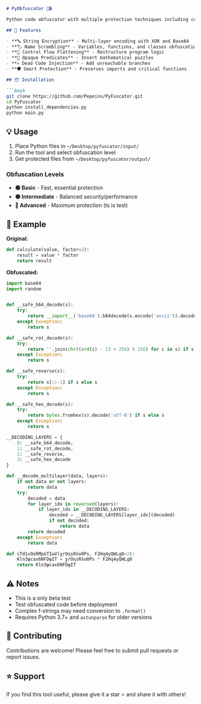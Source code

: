 ```markdown
# PyObfuscator 🐍🔒

Python code obfuscator with multiple protection techniques including control flow flattening, string encryption, and smart name scrambling.

## 🚀 Features

- **🔤 String Encryption** - Multi-layer encoding with XOR and Base64
- **🏷️ Name Scrambling** - Variables, functions, and classes obfuscation  
- **🔀 Control Flow Flattening** - Restructure program logic
- **🧩 Opaque Predicates** - Insert mathematical puzzles
- **💀 Dead Code Injection** - Add unreachable branches
- **🛡️ Smart Protection** - Preserves imports and critical functions

## 📦 Installation

```bash
git clone https://github.com/Pepeins/PyFuscator.git
cd PyFuscator
python install_dependencies.py
python main.py
```

## 💡 Usage

1. Place Python files in `~/Desktop/pyfuscator/input/`
2. Run the tool and select obfuscation level
3. Get protected files from `~/Desktop/pyfuscator/output/`

### Obfuscation Levels
- **🟢 Basic** - Fast, essential protection
- **🟡 Intermediate** - Balanced security/performance
- **🔴 Advanced** - Maximum protection (ts is test)

## 📝 Example

**Original:**
```python
def calculate(value, factor=2):
    result = value * factor
    return result
```

**Obfuscated:**
```python
import base64
import random


def __safe_b64_decode(s):
    try:
        return __import__('base64').b64decode(s.encode('ascii')).decode('utf-8') if s else s
    except Exception:
        return s

def __safe_rot_decode(s):
    try:
        return ''.join(chr((ord(c) - 13 + 256) % 256) for c in s) if s else s
    except Exception:
        return s

def __safe_reverse(s):
    try:
        return s[::-1] if s else s
    except Exception:
        return s

def __safe_hex_decode(s):
    try:
        return bytes.fromhex(s).decode('utf-8') if s else s
    except Exception:
        return s

__DECODING_LAYERS = {
    0: __safe_b64_decode,
    1: __safe_rot_decode,
    2: __safe_reverse,
    3: __safe_hex_decode
}

def __decode_multilayer(data, layers):
    if not data or not layers:
        return data
    try:
        decoded = data
        for layer_idx in reversed(layers):
            if layer_idx in __DECODING_LAYERS:
                decoded = __DECODING_LAYERS[layer_idx](decoded)
                if not decoded: 
                    return data
        return decoded
    except Exception:
        return data

def cTd1v0oRMpkTIwV(χrOηsRλo0Ps, F2Hq4yQWLg0=2):
    Kln3φcax6NFDψIT = χrOηsRλo0Ps * F2Hq4yQWLg0
    return Kln3φcax6NFDψIT
```

## ⚠️ Notes

- This is a only beta test
- Test obfuscated code before deployment
- Complex f-strings may need conversion to `.format()`
- Requires Python 3.7+ and `astunparse` for older versions

## 🤝 Contributing

Contributions are welcome! Please feel free to submit pull requests or report issues.

## ⭐ Support

If you find this tool useful, please give it a star ⭐ and share it with others!
```
